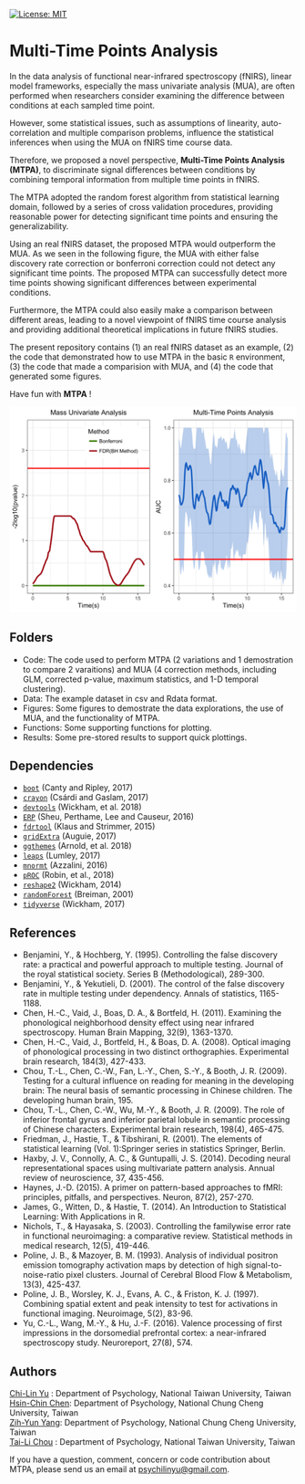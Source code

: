 
<!-- README.md is generated from README.Rmd. Please edit that file -->

[![License:
MIT](https://img.shields.io/badge/License-MIT-yellow.svg)](https://opensource.org/licenses/MIT)

# Multi-Time Points Analysis

In the data analysis of functional near-infrared spectroscopy (fNIRS),
linear model frameworks, especially the mass univariate analysis (MUA),
are often performed when researchers consider examining the difference
between conditions at each sampled time point.

However, some statistical issues, such as assumptions of linearity,
auto-correlation and multiple comparison problems, influence the
statistical inferences when using the MUA on fNIRS time course data.

Therefore, we proposed a novel perspective, **Multi-Time Points Analysis
(MTPA)**, to discriminate signal differences between conditions by
combining temporal information from multiple time points in fNIRS.

The MTPA adopted the random forest algorithm from statistical learning
domain, followed by a series of cross validation procedures, providing
reasonable power for detecting significant time points and ensuring the
generalizability.

Using an real fNIRS dataset, the proposed MTPA would outperform the MUA.
As we seen in the following figure, the MUA with either false discovery
rate correction or bonferroni correction could not detect any
significant time points. The proposed MTPA can successfully detect more
time points showing significant differences between experimental
conditions.

Furthermore, the MTPA could also easily make a comparison between
different areas, leading to a novel viewpoint of fNIRS time course
analysis and providing additional theoretical implications in future
fNIRS studies.

The present repository contains (1) an real fNIRS dataset as an example,
(2) the code that demonstrated how to use MTPA in the basic `R`
environment, (3) the code that made a comparision with MUA, and (4) the
code that generated some figures.

Have fun with **MTPA** \!

![GithubFigure1](Figures/GithubFigure1.png)

## Folders

  - Code: The code used to perform MTPA (2 variations and 1 demostration
    to compare 2 varaitions) and MUA (4 correction methods, including
    GLM, corrected p-value, maximum statistics, and 1-D temporal
    clustering).
  - Data: The example dataset in csv and Rdata format.
  - Figures: Some figures to demostrate the data explorations, the use
    of MUA, and the functionality of MTPA.
  - Functions: Some supporting functions for plotting.
  - Results: Some pre-stored results to support quick plottings.

## Dependencies

  - [`boot`](https://cran.r-project.org/web/packages/boot/boot.pdf)
    (Canty and Ripley,
    2017)
  - [`crayon`](https://cran.r-project.org/web/packages/crayon/index.html)
    (Csárdi and Gaslam,
    2017)
  - [`devtools`](https://cran.r-project.org/web/packages/devtools/index.html)
    (Wickham, et al. 2018)
  - [`ERP`](https://cran.r-project.org/web/packages/ERP/index.html)
    (Sheu, Perthame, Lee and Causeur,
    2016)
  - [`fdrtool`](https://cran.r-project.org/web/packages/fdrtool/index.html)
    (Klaus and Strimmer,
    2015)
  - [`gridExtra`](https://cran.r-project.org/web/packages/gridExtra/index.html)
    (Auguie,
    2017)
  - [`ggthemes`](https://cran.r-project.org/web/packages/ggthemes/index.html)
    (Arnold, et al. 2018)
  - [`leaps`](https://cran.r-project.org/web/packages/leaps/leaps.pdf)
    (Lumley,
    2017)
  - [`mnormt`](https://cran.r-project.org/web/packages/mnormt/index.html)
    (Azzalini, 2016)
  - [`pROC`](https://cran.r-project.org/web/packages/pROC/pROC.pdf)
    (Robin, et al.,
    2018)
  - [`reshape2`](https://cran.r-project.org/web/packages/reshape2/reshape2.pdf)
    (Wickham,
    2014)
  - [`randomForest`](https://cran.r-project.org/web/packages/randomForest/randomForest.pdf)
    (Breiman,
    2001)
  - [`tidyverse`](https://cran.r-project.org/web/packages/tidyverse/index.html)
    (Wickham, 2017)

## References

  - Benjamini, Y., & Hochberg, Y. (1995). Controlling the false
    discovery rate: a practical and powerful approach to multiple
    testing. Journal of the royal statistical society. Series B
    (Methodological), 289-300.
  - Benjamini, Y., & Yekutieli, D. (2001). The control of the false
    discovery rate in multiple testing under dependency. Annals of
    statistics, 1165-1188.
  - Chen, H.-C., Vaid, J., Boas, D. A., & Bortfeld, H. (2011). Examining
    the phonological neighborhood density effect using near infrared
    spectroscopy. Human Brain Mapping, 32(9), 1363-1370.
  - Chen, H.-C., Vaid, J., Bortfeld, H., & Boas, D. A. (2008). Optical
    imaging of phonological processing in two distinct orthographies.
    Experimental brain research, 184(3), 427-433.
  - Chou, T.-L., Chen, C.-W., Fan, L.-Y., Chen, S.-Y., & Booth, J. R.
    (2009). Testing for a cultural influence on reading for meaning in
    the developing brain: The neural basis of semantic processing in
    Chinese children. The developing human brain, 195.
  - Chou, T.-L., Chen, C.-W., Wu, M.-Y., & Booth, J. R. (2009). The role
    of inferior frontal gyrus and inferior parietal lobule in semantic
    processing of Chinese characters. Experimental brain research,
    198(4), 465-475.
  - Friedman, J., Hastie, T., & Tibshirani, R. (2001). The elements of
    statistical learning (Vol. 1):Springer series in statistics
    Springer, Berlin.
  - Haxby, J. V., Connolly, A. C., & Guntupalli, J. S. (2014). Decoding
    neural representational spaces using multivariate pattern analysis.
    Annual review of neuroscience, 37, 435-456.
  - Haynes, J.-D. (2015). A primer on pattern-based approaches to fMRI:
    principles, pitfalls, and perspectives. Neuron, 87(2), 257-270.
  - James, G., Witten, D., & Hastie, T. (2014). An Introduction to
    Statistical Learning: With Applications in R.
  - Nichols, T., & Hayasaka, S. (2003). Controlling the familywise error
    rate in functional neuroimaging: a comparative review. Statistical
    methods in medical research, 12(5), 419-446.
  - Poline, J. B., & Mazoyer, B. M. (1993). Analysis of individual
    positron emission tomography activation maps by detection of high
    signal-to-noise-ratio pixel clusters. Journal of Cerebral Blood Flow
    & Metabolism, 13(3), 425-437.
  - Poline, J. B., Worsley, K. J., Evans, A. C., & Friston, K. J.
    (1997). Combining spatial extent and peak intensity to test for
    activations in functional imaging. Neuroimage, 5(2), 83-96.
  - Yu, C.-L., Wang, M.-Y., & Hu, J.-F. (2016). Valence processing of
    first impressions in the dorsomedial prefrontal cortex: a
    near-infrared spectroscopy study. Neuroreport, 27(8), 574.

## Authors

[Chi-Lin Yu](https://github.com/PsyChiLin) : Department of Psychology,
National Taiwan University, Taiwan<br /> [Hsin-Chin
Chen](https://sites.google.com/site/hsinchinchenx/): Department of
Psychology, National Chung Cheng University, Taiwan<br /> [Zih-Yun
Yang](https://sites.google.com/site/lcnlccu/people/graduate-students):
Department of Psychology, National Chung Cheng University, Taiwan<br />
[Tai-Li
Chou](http://www.psy.ntu.edu.tw/index.php/members/faculty/fulltime-faculty/314-chou-tai-li)
: Department of Psychology, National Taiwan University, Taiwan<br />

If you have a question, comment, concern or code contribution about
MTPA, please send us an email at <psychilinyu@gmail.com>.
